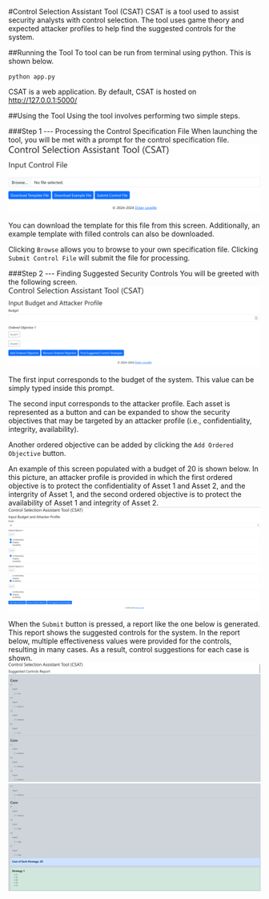 #Control Selection Assistant Tool (CSAT)
CSAT is a tool used to assist security analysts with control selection. The tool uses game theory and expected attacker profiles to help find the suggested controls for the system.

##Running the Tool
To tool can be run from terminal using python. This is shown below. 

```
python app.py
```

CSAT is a web application. By default, CSAT is hosted on http://127.0.0.1:5000/

##Using the Tool
Using the tool involves performing two simple steps.

###Step 1 --- Processing the Control Specification File
When launching the tool, you will be met with a prompt for the control specification file. 
![ToolLaunched](./images/gameToolUI.PNG)

You can download the template for this file from this screen. Additionally, an example template with filled controls can also be downloaded.


Clicking ```Browse``` allows you to browse to your own specification file. Clicking ```Submit Control File``` will submit the file for processing.

###Step 2 --- Finding Suggested Security Controls
You will be greeted with the following screen. 
![ToolLaunched](./images/gameToolUIFreshAttacker.PNG)

The first input corresponds to the budget of the system. This value can be simply typed inside this prompt.

The second input corresponds to the attacker profile. Each asset is represented as a button and can be expanded to show the security objectives that may be targeted by an attacker profile (i.e., confidentiality, integrity, availability).

Another ordered objective can be added by clicking the ```Add Ordered Objective``` button. 

An example of this screen populated with a budget of 20 is shown below. In this picture, an attacker profile is provided in which the first ordered objective is to protect the confidentiality of Asset 1 and Asset 2, and the intergrity of Asset 1, and the second ordered objective is to protect the availability of Asset 1 and integrity of Asset 2.
![ToolBeforeSubmit](./images/gameToolUIBeforeSubmit.PNG)

When the ```Submit``` button is pressed, a report like the one below is generated. This report shows the suggested controls for the system. In the report below, multiple effectiveness values were provided for the controls, resulting in many cases. As a result, control suggestions for each case is shown.
![ToolBeforeSubmit](./images/gameToolUIAfterSubmitMult.PNG)
![ToolBeforeSubmit](./images/gameToolUIAfterSubmitMultFirstResult.PNG)
  